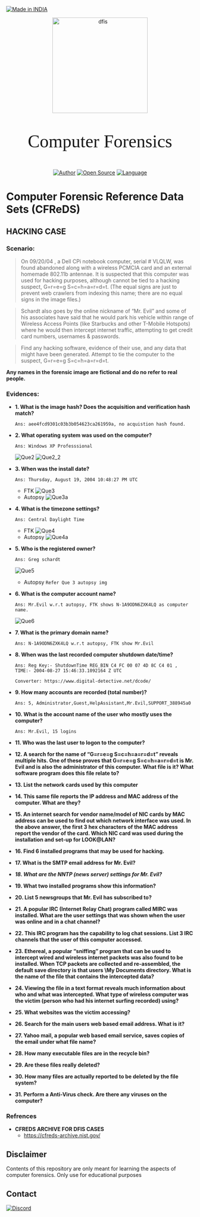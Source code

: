 <p align="left">
<a href="#"><img title="Made in INDIA" src="https://img.shields.io/badge/MADE%20IN-INDIA-green?colorA=%23ff9933&colorB=%23017e40&style=for-the-badge"></a>
</p>

<p align="center">
<a href="#"><img title="dfis" src="https://e-discovery.ng/wp-content/uploads/2021/07/Digital-Forensics-styled.png" width='256'></a> 
<p align='center' style="font-size:48px; font-family: cursive; "> Computer Forensics </p>
</p>

<p align="center">
<a href="https://github.com/Pruthviraj-S"><img title="Author" src="https://img.shields.io/badge/Author-Pruthviraj--S-red.svg?style=for-the-badge&logo=github"></a>
<a href="#"><img title="Open Source" src="https://img.shields.io/badge/Open%20Source-%E2%9D%A4-green?style=for-the-badge"></a>
<a href="#"><img title="Language" src="https://img.shields.io/github/license/Pruthviraj-S/Computer-Forensics?style=for-the-badge"></a>
</p>

# Computer Forensic Reference Data Sets (CFReDS)


## HACKING CASE 
### Scenario:
> On 09/20/04 , a Dell CPi notebook computer, serial # VLQLW, was found     abandoned along with a wireless PCMCIA card and an external homemade 802.11b antennae. It is suspected that this computer was used for hacking purposes, although cannot be tied to a hacking suspect, G=r=e=g S=c=h=a=r=d=t. (The equal signs are just to prevent web crawlers from indexing this name; there are no equal signs in the image files.) 
    
> Schardt also goes by the online nickname of “Mr. Evil” and some of his associates have said that he would park his vehicle within range of Wireless Access Points (like Starbucks and other T-Mobile Hotspots) where he would then intercept internet traffic, attempting to get credit card numbers, usernames & passwords.

> Find any hacking software, evidence of their use, and any data that might have been generated. Attempt to tie the computer to the suspect, G=r=e=g S=c=h=a=r=d=t.

**Any names in the forensic image are fictional and do no refer to real people.**
### Evidences:
* **1. What is the image hash? Does the acquisition and verification hash match?**
    ```
    Ans: aee4fcd9301c03b3b054623ca261959a, no acquistion hash found.
    ```
* **2. What operating system was used on the computer?**
    ```
    Ans: Windows XP Professsional
    ```
    ![Que2](/HackerCase%20imgs/que2.png)
    ![Que2_2](/HackerCase%20imgs/que2_2.png)
* **3. When was the install date?**
    ```
    Ans: Thursday, August 19, 2004 10:48:27 PM UTC
    ```
    * FTK
    ![Que3](/HackerCase%20imgs/que3.png)
    * Autopsy
    ![Que3a](/HackerCase%20imgs/que3_a.png)
* **4. What is the timezone settings?**
    ```
    Ans: Central Daylight Time
    ```
    * FTK
    ![Que4](/HackerCase%20imgs/que4.png)
    * Autopsy
    ![Que4a](/HackerCase%20imgs/que4_a.png)
* **5. Who is the registered owner?**
    ```
    Ans: Greg schardt
    ```
    ![Que5](/HackerCase%20imgs/que5.png)
    * Autopsy
    `Refer Que 3 autopsy img`
* **6. What is the computer account name?**
    ```
    Ans: Mr.Evil w.r.t autopsy, FTK shows N-1A9ODN6ZXK4LQ as computer name.
    ```
    ![Que6](/HackerCase%20imgs/que6.png)
* **7. What is the primary domain name?**
    ```
    Ans: N-1A9ODN6ZXK4LQ w.r.t autopsy, FTK show Mr.Evil
    ```
* **8. When was the last recorded computer shutdown date/time?**
    ```
    Ans: Reg Key:- ShutdownTime	REG_BIN	C4 FC 00 07 4D 8C C4 01 , TIME:- 2004-08-27 15:46:33.1092164 Z UTC
    ```
    `Converter: https://www.digital-detective.net/dcode/`
* **9. How many accounts are recorded (total number)?**
    ```
    Ans: 5, Administrator,Guest,HelpAssistant,Mr.Evil,SUPPORT_388945a0
    ```

* **10. What is the account name of the user who mostly uses the computer?**
    ```
    Ans: Mr.Evil, 15 logins
    ```
* **11. Who was the last user to logon to the computer?**

* **12. A search for the name of “G=r=e=g S=c=h=a=r=d=t” reveals multiple hits. One of these proves that G=r=e=g S=c=h=a=r=d=t is Mr. Evil and is also the administrator of this computer. What file is it? What software program does this file relate to?**

* **13.  List the network cards used by this computer**

* **14. This same file reports the IP address and MAC address of the computer. What are they?**

* **15. An internet search for vendor name/model of NIC cards by MAC address can be used to find out which network interface was used. In the above answer, the first 3 hex characters of the MAC address report the vendor of the card. Which NIC card was used during the installation and set-up for LOOK@LAN?**

* **16. Find 6 installed programs that may be used for hacking.**

* **17. What is the SMTP email address for Mr. Evil?**

* ***18. What are the NNTP (news server) settings for Mr. Evil?***

* **19. What two installed programs show this information?**

* **20. List 5 newsgroups that Mr. Evil has subscribed to?**

* **21. A popular IRC (Internet Relay Chat) program called MIRC was installed.  What are the user settings that was shown when the user was online and in a chat channel?**

* **22. This IRC program has the capability to log chat sessions. List 3 IRC channels that the user of this computer accessed.**

* **23. Ethereal, a popular “sniffing” program that can be used to intercept wired and wireless internet packets was also found to be installed. When TCP packets are collected and re-assembled, the default save directory is that users \My Documents directory. What is the name of the file that contains the intercepted data?**
* **24. Viewing the file in a text format reveals much information about who and what was intercepted. What type of wireless computer was the victim (person who had his internet surfing recorded) using?**

* **25. What websites was the victim accessing?**

* **26. Search for the main users web based email address. What is it?**

* **27. Yahoo mail, a popular web based email service, saves copies of the email under what file name?**

* **28. How many executable files are in the recycle bin?**

* **29. Are these files really deleted?**

* **30. How many files are actually reported to be deleted by the file system?**

* **31. Perform a Anti-Virus check. Are there any viruses on the computer?**

### Refrences

* **CFREDS ARCHIVE FOR DFIS CASES**
    - https://cfreds-archive.nist.gov/

<!-- * **Guide (ONLY SEEE WHEN NEEDED)**
    - https://medium.com/@sshekhar01/cfreds-project-hacking-case-challenge-writeup-6a52883eac0b -->
## Disclaimer
Contents of this repository are only meant for learning the aspects of computer forensics. Only use for educational purposes
## Contact
<p align='left'><a href='https://discord.com/channels/@me/495023063486824467'><img alt="Discord" src="https://img.shields.io/badge/Discord%20-%237289DA.svg?&style=for-the-badge&logo=discord&logoColor=white"/></a></p>